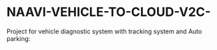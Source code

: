 # NAAVI-VEHICLE-TO-CLOUD-V2C-
 Project for vehicle diagnostic system  with tracking system and Auto parking:
